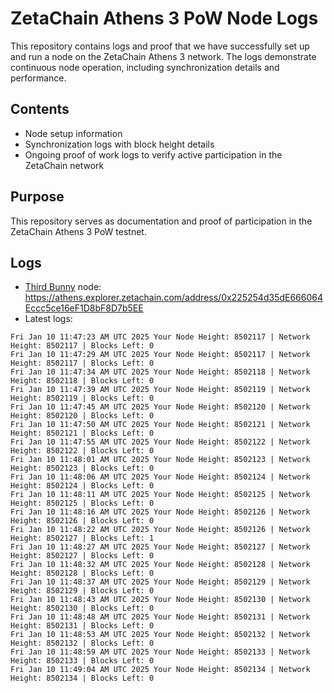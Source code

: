 # ZetaChain Athens 3 PoW Node Logs
This repository contains logs and proof that we have successfully set up and run a node on the ZetaChain Athens 3 network. The logs demonstrate continuous node operation, including synchronization details and performance.

## Contents
- Node setup information
- Synchronization logs with block height details
- Ongoing proof of work logs to verify active participation in the ZetaChain network

## Purpose
This repository serves as documentation and proof of participation in the ZetaChain Athens 3 PoW testnet.

## Logs

- [Third Bunny](https://thirdbunny.xyz/) node: https://athens.explorer.zetachain.com/address/0x225254d35dE666064Eccc5ce16eF1D8bF8D7b5EE
- Latest logs:
```
Fri Jan 10 11:47:23 AM UTC 2025 Your Node Height: 8502117 | Network Height: 8502117 | Blocks Left: 0
Fri Jan 10 11:47:29 AM UTC 2025 Your Node Height: 8502117 | Network Height: 8502117 | Blocks Left: 0
Fri Jan 10 11:47:34 AM UTC 2025 Your Node Height: 8502118 | Network Height: 8502118 | Blocks Left: 0
Fri Jan 10 11:47:39 AM UTC 2025 Your Node Height: 8502119 | Network Height: 8502119 | Blocks Left: 0
Fri Jan 10 11:47:45 AM UTC 2025 Your Node Height: 8502120 | Network Height: 8502120 | Blocks Left: 0
Fri Jan 10 11:47:50 AM UTC 2025 Your Node Height: 8502121 | Network Height: 8502121 | Blocks Left: 0
Fri Jan 10 11:47:55 AM UTC 2025 Your Node Height: 8502122 | Network Height: 8502122 | Blocks Left: 0
Fri Jan 10 11:48:01 AM UTC 2025 Your Node Height: 8502123 | Network Height: 8502123 | Blocks Left: 0
Fri Jan 10 11:48:06 AM UTC 2025 Your Node Height: 8502124 | Network Height: 8502124 | Blocks Left: 0
Fri Jan 10 11:48:11 AM UTC 2025 Your Node Height: 8502125 | Network Height: 8502125 | Blocks Left: 0
Fri Jan 10 11:48:16 AM UTC 2025 Your Node Height: 8502126 | Network Height: 8502126 | Blocks Left: 0
Fri Jan 10 11:48:22 AM UTC 2025 Your Node Height: 8502126 | Network Height: 8502127 | Blocks Left: 1
Fri Jan 10 11:48:27 AM UTC 2025 Your Node Height: 8502127 | Network Height: 8502127 | Blocks Left: 0
Fri Jan 10 11:48:32 AM UTC 2025 Your Node Height: 8502128 | Network Height: 8502128 | Blocks Left: 0
Fri Jan 10 11:48:37 AM UTC 2025 Your Node Height: 8502129 | Network Height: 8502129 | Blocks Left: 0
Fri Jan 10 11:48:43 AM UTC 2025 Your Node Height: 8502130 | Network Height: 8502130 | Blocks Left: 0
Fri Jan 10 11:48:48 AM UTC 2025 Your Node Height: 8502131 | Network Height: 8502131 | Blocks Left: 0
Fri Jan 10 11:48:53 AM UTC 2025 Your Node Height: 8502132 | Network Height: 8502132 | Blocks Left: 0
Fri Jan 10 11:48:59 AM UTC 2025 Your Node Height: 8502133 | Network Height: 8502133 | Blocks Left: 0
Fri Jan 10 11:49:04 AM UTC 2025 Your Node Height: 8502134 | Network Height: 8502134 | Blocks Left: 0
```
